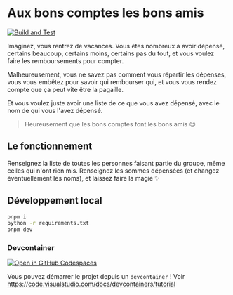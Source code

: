 # Aux bons comptes les bons amis


[![Build and Test](https://github.com/Seboran/bons-comptes-bons-amis/actions/workflows/on_push_build-test.yaml/badge.svg?branch=main)](https://github.com/Seboran/bons-comptes-bons-amis/actions/workflows/on_push_build-test.yaml)

Imaginez, vous rentrez de vacances. Vous êtes nombreux à avoir dépensé, certains beaucoup, certains moins, certains pas du tout, et vous voulez faire les remboursements pour compter.

Malheureusement, vous ne savez pas comment vous répartir les dépenses, vous vous embêtez pour savoir qui rembourser qui, et vous vous rendez compte que ça peut vite être la pagaille.

Et vous voulez juste avoir une liste de ce que vous avez dépensé, avec le nom de qui vous l'avez dépensé.

> Heureusement que les bons comptes font les bons amis 😉

## Le fonctionnement

Renseignez la liste de toutes les personnes faisant partie du groupe, même celles qui n'ont rien mis. Renseignez les sommes dépensées (et changez éventuellement les noms), et laissez faire la magie ✨

## Développement local

```sh
pnpm i
python -r requirements.txt
pnpm dev
```

### Devcontainer

[![Open in GitHub Codespaces](https://github.com/codespaces/badge.svg)](https://codespaces.new/Seboran/bons-comptes-bons-amis)

Vous pouvez démarrer le projet depuis un `devcontainer` ! Voir <https://code.visualstudio.com/docs/devcontainers/tutorial>
